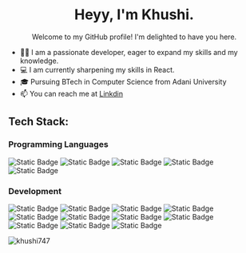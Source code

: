  

<h1 align="center">Heyy, I'm Khushi.</h1>
<p align="center">Welcome to my GitHub profile! I'm delighted to have you here.</p>
 
- 👩‍💻 I am a passionate developer, eager to expand my skills and my knowledge.
- 💻 I am currently sharpening my skills in React.
- 🎓 Pursuing BTech in Computer Science from Adani University
- 📫 You can reach me at <a href="www.linkedin.com/in/khushishukla23">Linkdin</a>  



<h2 align="left">Tech Stack:</h2>

<h3 align="left">Programming Languages</h3>
<p align="left">
<img alt="Static Badge" src="https://img.shields.io/badge/C%2B%2B-black?style=for-the-badge&logo=C%2B%2B&logoSize=amd">
<img alt="Static Badge" src="https://img.shields.io/badge/Javascript-black?style=for-the-badge&logo=Javascript&logoSize=amd">
<img alt="Static Badge" src="https://img.shields.io/badge/Python-black?style=for-the-badge&logo=python&logoSize=amd">
<img alt="Static Badge" src="https://img.shields.io/badge/C-black?style=for-the-badge&logo=c&logoSize=amd">
<img alt="Static Badge" src="https://img.shields.io/badge/Java-black?style=for-the-badge&logo=java&logoSize=amd">
</p>



<h3 align="left">Development</h3>
<p align="left">
<img alt="Static Badge" src="https://img.shields.io/badge/HTML5-black?style=for-the-badge&logo=HTML5&logoSize=amd">
<img alt="Static Badge" src="https://img.shields.io/badge/CSS-black?style=for-the-badge&logo=CSS&logoSize=amd">
<img alt="Static Badge" src="https://img.shields.io/badge/bootstrap-black?style=for-the-badge&logo=Bootstrap&logoSize=amd">
<img alt="Static Badge" src="https://img.shields.io/badge/TailwindCSS-black?style=for-the-badge&logo=TailwindCSS&logoSize=amd">
<img alt="Static Badge" src="https://img.shields.io/badge/MongoDB-black?style=for-the-badge&logo=MongoDB&logoSize=amd">
<img alt="Static Badge" src="https://img.shields.io/badge/Express.JS-black?style=for-the-badge&logo=Express&logoSize=amd">
<img alt="Static Badge" src="https://img.shields.io/badge/react-black?style=for-the-badge&logo=React&logoSize=amd">
<img alt="Static Badge" src="https://img.shields.io/badge/Node.JS-black?style=for-the-badge&logo=Node&logoSize=amd">
<img alt="Static Badge" src="https://img.shields.io/badge/MySQL-black?style=for-the-badge&logo=MySQL&logoSize=amd">
<img alt="Static Badge" src="https://img.shields.io/badge/%20Postman-black?style=for-the-badge&logo=Postman&logoSize=amd">
<img alt="Static Badge" src="https://img.shields.io/badge/Git-black?style=for-the-badge&logo=Git&logoSize=amd">
</p>
 


 

<p><img align="center" src="https://github-readme-stats.vercel.app/api/top-langs?username=khushi747&show_icons=true&locale=en&layout=compact" alt="khushi747" /></p>
